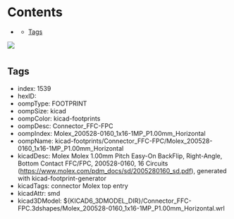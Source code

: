 



Contents
========

* [](#)
	* [Tags](#tags)
  
![][im]
# 

## Tags

- index: 1539
- hexID: 
- oompType: FOOTPRINT
- oompSize: kicad
- oompColor: kicad-footprints
- oompDesc: Connector_FFC-FPC
- oompIndex: Molex_200528-0160_1x16-1MP_P1.00mm_Horizontal
- oompName: kicad-footprints/Connector_FFC-FPC/Molex_200528-0160_1x16-1MP_P1.00mm_Horizontal
- kicadDesc: Molex Molex 1.00mm Pitch Easy-On BackFlip, Right-Angle, Bottom Contact FFC/FPC, 200528-0160, 16 Circuits (https://www.molex.com/pdm_docs/sd/2005280160_sd.pdf), generated with kicad-footprint-generator
- kicadTags: connector Molex  top entry
- kicadAttr: smd
- kicad3DModel: ${KICAD6_3DMODEL_DIR}/Connector_FFC-FPC.3dshapes/Molex_200528-0160_1x16-1MP_P1.00mm_Horizontal.wrl



[im]: image.png
